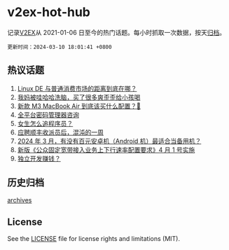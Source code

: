 # v2ex-hot-hub

 记录[V2EX](https://www.v2ex.com/)从 2021-01-06 日至今的热门话题。每小时抓取一次数据，按天[归档](archives)。

`更新时间：2024-03-10 18:01:41 +0800`

## 热议话题

1. [Linux DE 与普通消费市场的距离到底在哪？](https://www.v2ex.com/t/1022136)
1. [我妈被哇哈哈洗脑，买了很多爽歪歪给小孩喝](https://www.v2ex.com/t/1022189)
1. [新款 M3 MacBook Air 到底该买什么配置？🤔](https://www.v2ex.com/t/1022157)
1. [全平台密码管理器咨询](https://www.v2ex.com/t/1022177)
1. [女生怎么追程序员？](https://www.v2ex.com/t/1022288)
1. [应聘顺丰收派员后，混沌的一周](https://www.v2ex.com/t/1022186)
1. [2024 年 3 月，有没有百元安卓机（Android 机）最适合当备用机？](https://www.v2ex.com/t/1022200)
1. [新版《公众固定宽带接入业务上下行速率配置要求》4 月 1 号实施](https://www.v2ex.com/t/1022192)
1. [独立开发赚钱？](https://www.v2ex.com/t/1022135)

## 历史归档

[archives](archives)

## License

See the [LICENSE](LICENSE) file for license rights and limitations (MIT).
